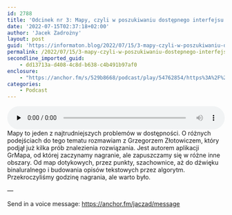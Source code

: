 ```yaml
---
id: 2788
title: 'Odcinek nr 3: Mapy, czyli w poszukiwaniu dostępnego interfejsu'
date: '2022-07-15T02:37:18+02:00'
author: 'Jacek Zadrożny'
layout: post
guid: 'https://informaton.blog/2022/07/15/3-mapy-czyli-w-poszukiwaniu-dostepnego-interfejsu/'
permalink: /2022/07/15/3-mapy-czyli-w-poszukiwaniu-dostepnego-interfejsu/
secondline_imported_guid:
    - dd13713a-d408-4c8d-b638-c4b491b97af0
enclosure:
    - "https://anchor.fm/s/529b8668/podcast/play/54762854/https%3A%2F%2Fd3ctxlq1ktw2nl.cloudfront.net%2Fproduction%2Fexports%2F529b8668%2F54762854%2Fa1b332060694bb5730a03e5e9d04978b.m4a\n133\naudio/mpeg\n"
categories:
    - Podcast
---
```


<audio class="wp-audio-shortcode" controls="controls" id="audio-2788-6" preload="none" style="width: 100%;"><source src="https://anchor.fm/s/529b8668/podcast/play/54762854/https%3A%2F%2Fd3ctxlq1ktw2nl.cloudfront.net%2Fproduction%2Fexports%2F529b8668%2F54762854%2Fa1b332060694bb5730a03e5e9d04978b.m4a?_=6" type="audio/mpeg"></source><https://anchor.fm/s/529b8668/podcast/play/54762854/https%3A%2F%2Fd3ctxlq1ktw2nl.cloudfront.net%2Fproduction%2Fexports%2F529b8668%2F54762854%2Fa1b332060694bb5730a03e5e9d04978b.m4a></audio>Mapy to jeden z najtrudniejszych problemów w dostępności. O różnych podejściach do tego tematu rozmawiam z Grzegorzem Złotowiczem, który podjął już kilka prób znalezienia rozwiązania. Jest autorem aplikacji GrMapa, od której zaczynamy nagranie, ale zapuszczamy się w różne inne obszary. Od map dotykowych, przez punkty, szachownice, aż do dźwięku binaluralnego i budowania opisów tekstowych przez algorytm. Przekroczyliśmy godzinę nagrania, ale warto było.

—

Send in a voice message: https://anchor.fm/jaczad/message